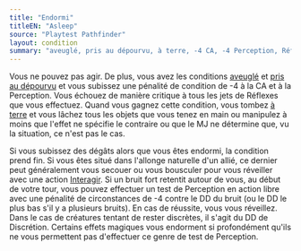 ```yaml
---
title: "Endormi"
titleEN: "Asleep"
source: "Playtest Pathfinder"
layout: condition
summary: "aveuglé, pris au dépourvu, à terre, -4 CA, -4 Perception, Réf échec automatique"
---
```


Vous ne pouvez pas agir. De plus, vous avez les conditions [aveuglé](aveuglé.html) et [pris au dépourvu](pris-au-dépourvu.html) et vous subissez une pénalité de condition de -4 à la CA et à la Perception. Vous échouez de manière critique à tous les jets de Réflexes que vous effectuez. Quand vous gagnez cette condition, vous tombez [à terre](à-terre.html) et vous lâchez tous les objets que vous tenez en main ou manipulez à moins que l'effet ne spécifie le contraire ou que le MJ ne détermine que, vu la situation, ce n'est pas le cas.

Si vous subissez des dégâts alors que vous êtes endormi, la condition prend fin. Si vous êtes situé dans l'allonge naturelle d'un allié, ce dernier peut généralement vous secouer ou vous bousculer pour vous réveiller avec une action [Interagir](/ch9-jouer-à-pathfinder/actions-de-base.html#interagir). Si un bruit fort retentit autour de vous, au début de votre tour, vous pouvez effectuer un test de Perception en action libre avec une pénalité de circonstances de -4 contre le DD du bruit (ou le DD le plus bas s'il y a plusieurs bruits). En cas de réussite, vous vous réveillez. Dans le cas de créatures tentant de rester discrètes, il s'agit du DD de Discrétion. Certains effets magiques vous endorment si profondément qu'ils ne vous permettent pas d'effectuer ce genre de test de Perception.